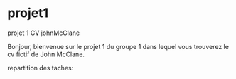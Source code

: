 # projet1
projet 1 CV johnMcClane

Bonjour, bienvenue sur le projet 1 du groupe 1 dans lequel vous trouverez le cv fictif de John McClane.

repartition des taches: